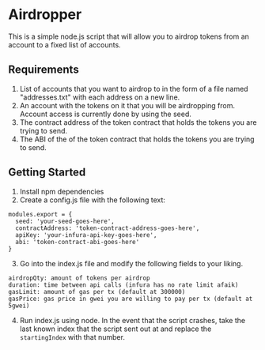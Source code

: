 # Airdropper

This is a simple node.js script that will allow you to airdrop tokens from an account to a fixed list of accounts.

## Requirements
1. List of accounts that you want to airdrop to in the form of a file named "addresses.txt" with each address on a new line.
2. An account with the tokens on it that you will be airdropping from. Account access is currently done by using the seed.
3. The contract address of the token contract that holds the tokens you are trying to send.
4. The ABI of the of the token contract that holds the tokens you are trying to send.

## Getting Started
1. Install npm dependencies
2. Create a config.js file with the following text:
```
modules.export = {
  seed: 'your-seed-goes-here',
  contractAddress: 'token-contract-address-goes-here',
  apiKey: 'your-infura-api-key-goes-here',
  abi: 'token-contract-abi-goes-here'
}
```
3. Go into the index.js file and modify the following fields to your liking.
```
airdropQty: amount of tokens per airdrop
duration: time between api calls (infura has no rate limit afaik)
gasLimit: amount of gas per tx (default at 300000)
gasPrice: gas price in gwei you are willing to pay per tx (default at 5gwei)
```

4. Run index.js using node. In the event that the script crashes, take the last known index that the script sent out at and replace the `startingIndex` with that number.
